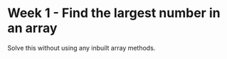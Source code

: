 # Week 1 - Find the largest number in an array
Solve this without using any inbuilt array methods.


